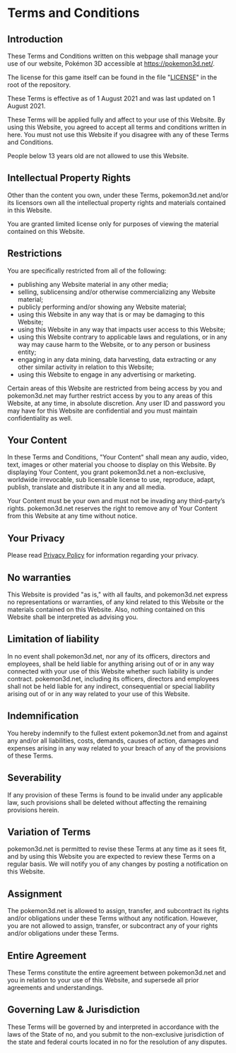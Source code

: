 # Terms and Conditions

## Introduction

These Terms and Conditions written on this webpage shall manage your use of our website, Pokémon 3D accessible at https://pokemon3d.net/.

The license for this game itself can be found in the file "[LICENSE](https://github.com/P3D-Legacy/P3D-Legacy/blob/master/LICENSE)" in the root of the repository.

These Terms is effective as of 1 August 2021 and was last updated on 1 August 2021.

These Terms will be applied fully and affect to your use of this Website. By using this Website, you agreed to accept all terms and conditions written in here. You must not use this Website if you disagree with any of these Terms and Conditions.

People below 13 years old are not allowed to use this Website.

## Intellectual Property Rights

Other than the content you own, under these Terms, pokemon3d.net and/or its licensors own all the intellectual property rights and materials contained in this Website.

You are granted limited license only for purposes of viewing the material contained on this Website.

## Restrictions

You are specifically restricted from all of the following:

*   publishing any Website material in any other media;
*   selling, sublicensing and/or otherwise commercializing any Website material;
*   publicly performing and/or showing any Website material;
*   using this Website in any way that is or may be damaging to this Website;
*   using this Website in any way that impacts user access to this Website;
*   using this Website contrary to applicable laws and regulations, or in any way may cause harm to the Website, or to any person or business entity;
*   engaging in any data mining, data harvesting, data extracting or any other similar activity in relation to this Website;
*   using this Website to engage in any advertising or marketing.

Certain areas of this Website are restricted from being access by you and pokemon3d.net may further restrict access by you to any areas of this Website, at any time, in absolute discretion. Any user ID and password you may have for this Website are confidential and you must maintain confidentiality as well.

## Your Content

In these Terms and Conditions, "Your Content" shall mean any audio, video, text, images or other material you choose to display on this Website. By displaying Your Content, you grant pokemon3d.net a non-exclusive, worldwide irrevocable, sub licensable license to use, reproduce, adapt, publish, translate and distribute it in any and all media.

Your Content must be your own and must not be invading any third-party’s rights. pokemon3d.net reserves the right to remove any of Your Content from this Website at any time without notice.

## Your Privacy

Please read [Privacy Policy](https://pokemon3d.net/privacy-policy) for information regarding your privacy.

## No warranties

This Website is provided "as is," with all faults, and pokemon3d.net express no representations or warranties, of any kind related to this Website or the materials contained on this Website. Also, nothing contained on this Website shall be interpreted as advising you.

## Limitation of liability

In no event shall pokemon3d.net, nor any of its officers, directors and employees, shall be held liable for anything arising out of or in any way connected with your use of this Website whether such liability is under contract. pokemon3d.net, including its officers, directors and employees shall not be held liable for any indirect, consequential or special liability arising out of or in any way related to your use of this Website.

## Indemnification

You hereby indemnify to the fullest extent pokemon3d.net from and against any and/or all liabilities, costs, demands, causes of action, damages and expenses arising in any way related to your breach of any of the provisions of these Terms.

## Severability

If any provision of these Terms is found to be invalid under any applicable law, such provisions shall be deleted without affecting the remaining provisions herein.

## Variation of Terms

pokemon3d.net is permitted to revise these Terms at any time as it sees fit, and by using this Website you are expected to review these Terms on a regular basis. We will notify you of any changes by posting a notification on this Website.

## Assignment

The pokemon3d.net is allowed to assign, transfer, and subcontract its rights and/or obligations under these Terms without any notification. However, you are not allowed to assign, transfer, or subcontract any of your rights and/or obligations under these Terms.

## Entire Agreement

These Terms constitute the entire agreement between pokemon3d.net and you in relation to your use of this Website, and supersede all prior agreements and understandings.

## Governing Law & Jurisdiction

These Terms will be governed by and interpreted in accordance with the laws of the State of no, and you submit to the non-exclusive jurisdiction of the state and federal courts located in no for the resolution of any disputes.